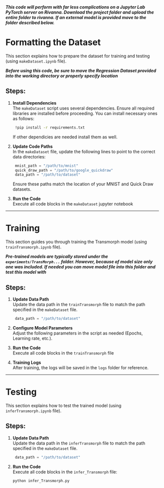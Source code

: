 ***This code will perform with far less complications on a Jupyter Lab PyTorch server on Rivanna. Download the project folder and upload the entire folder to rivanna. 
If an external model is provided move to the folder described below.***


# Formatting the Dataset
This section explains how to prepare the dataset for training and testing (using `makeDataset.ipynb` file).

***Before using this code, be sure to move the Regression Dataset provided into the working directory or properly specify location***
## Steps:
1. **Install Dependencies**  
   The `makeDataset` script uses several dependencies. Ensure all required libraries are installed before proceeding. You can install necessary ones as follows:
   ```bash
    !pip install -r requirements.txt
   ```
   If other dependicies are needed install them as well.
2. **Update Code Paths**  
   In the `makeDataset` file, update the following lines to point to the correct data directories:
   ```python
    mnist_path = "/path/to/mnist"
    quick_draw_path = "/path/to/google_quickdraw"
    data_path = "/path/to/dataset"
   ```
   Ensure these paths match the location of your MNIST and Quick Draw datasets.

3. **Run the Code**  
   Execute all code blocks in the `makeDataset` jupyter notebook

---

# Training
This section guides you through training the Transmorph model (using `trainTransmorph.ipynb` file).


***Pre-trained models are typically stored under the `experiments/TransMorph...` folder. However, because of model size only one was included. 
If needed you can move model file into this folder and test this model with***

## Steps:
1. **Update Data Path**  
   Update the data path in the `trainTransmorph` file to match the path specified in the `makeDataset` file.
   ```python
    data_path = "/path/to/dataset"
   ```
2. **Configure Model Parameters**  
   Adjust the following parameters in the script as needed (Epochs, Learning rate, etc.).

3. **Run the Code**  
   Execute all code blocks in the `trainTransmorph` file

4. **Training Logs**  
   After training, the logs will be saved in the `logs` folder for reference.

---

# Testing 
This section explains how to test the trained model (using `inferTransmorph.ipynb` file).

## Steps:
1. **Update Data Path**  
   Update the data path in the `inferTransmorph` file to match the path specified in the `makeDataset` file.
   ```python
    data_path = "/path/to/dataset"
   ```
2. **Run the Code**  
   Execute all code blocks in the `infer_Transmorph` file:
   ```bash
   python infer_Transmorph.py
   ```


